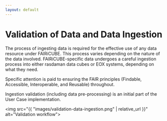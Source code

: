 ```yaml
---
layout: default
---
```


<h1 class="cards-page-title">Validation of Data and Data Ingestion</h1>

<div class="paragraph">
<p>
The process of ingesting data is required for the effective use of any data resource under FAIRiCUBE. This process varies depending on the nature of the data involved. FAIRiCUBE-specific data undergoes a careful ingestion process into either rasdaman data cubes or EOX systems, depending on what they need.
</p>

<p>
Specific attention is paid to ensuring the FAIR principles (Findable, Accessible, Interoperable, and Reusable) throughout.
</p>

<p>
Ingestion validation (including data pre-processing) is an initial part of the User Case implementation.
</p>

<img src="{{ "images/validation-data-ingestion.png" | relative_url }}" alt="Validation workflow">
</div>
